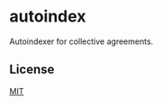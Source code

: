 # autoindex

Autoindexer for collective agreements.

## License

[MIT](https://codeberg.org/kollektivavtal/autoindex/src/branch/main/license)
